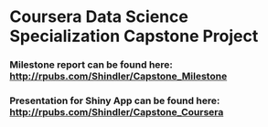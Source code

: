 # Coursera Data Science Specialization Capstone Project 
  
### Milestone report can be found here: http://rpubs.com/Shindler/Capstone_Milestone
  
### Presentation for Shiny App can be found here: http://rpubs.com/Shindler/Capstone_Coursera
